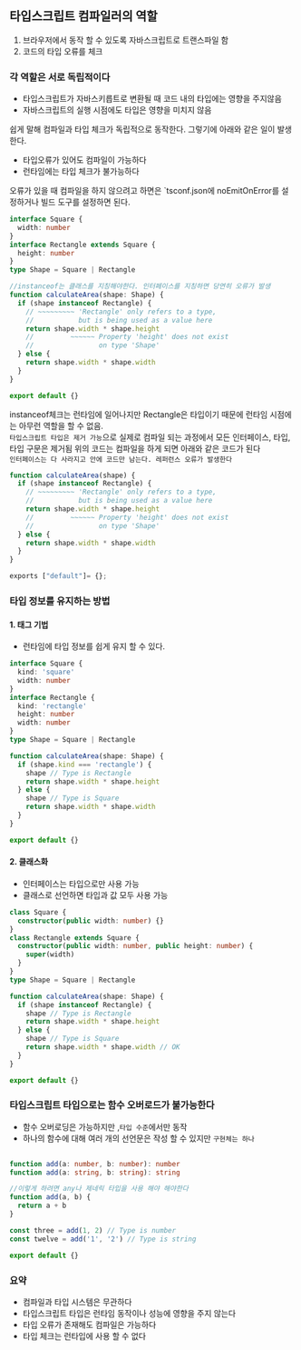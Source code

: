 ## 타입스크립트 컴파일러의 역할
1. 브라우저에서 동작 할 수 있도록 자바스크립트로 트랜스파일 함
2. 코드의 타입 오류를 체크


### 각 역할은 서로 독립적이다
- 타입스크립트가 자바스키릅트로 변환될 때 코드 내의 타입에는 영향을 주지않음
- 자바스크립트의 실행 시점에도 타입은 영향을 미치지 않음

쉽게 말해 컴파일과 타입 체크가 독립적으로 동작한다.
그렇기에 아래와 같은 일이 발생한다.
- 타입오류가 있어도 컴파일이 가능하다
- 런타임에는 타입 체크가 불가능하다

오류가 있을 때 컴파일을 하지 않으려고 하면은 `tsconf.json에 noEmitOnError를 설정하거나 빌드 도구를 설정하면 된다.

```ts
interface Square {
  width: number
}
interface Rectangle extends Square {
  height: number
}
type Shape = Square | Rectangle

//instanceof는 클래스를 지칭해야한다. 인터페이스를 지칭하면 당연히 오류가 발생
function calculateArea(shape: Shape) {
  if (shape instanceof Rectangle) {
    // ~~~~~~~~~ 'Rectangle' only refers to a type,
    //           but is being used as a value here
    return shape.width * shape.height
    //         ~~~~~~ Property 'height' does not exist
    //                on type 'Shape'
  } else {
    return shape.width * shape.width
  }
}

export default {}
```
instanceof체크는 런타임에 일어나지만 Rectangle은 타입이기 때문에 런타임 시점에는 아무런 역할을 할 수 없음.<br/>
`타입스크립트 타입은 제거 가능`으로 실제로 컴파일 되는 과정에서 모든 인터페이스, 타입, 타입 구문은 제거됨
위의 코드는 컴파일을 하게 되면 아래와 같은 코드가 된다<br/>
`인터페이스는 다 사라지고 안에 코드만 남는다. 레퍼런스 오류가 발생한다`
```js
function calculateArea(shape) {
  if (shape instanceof Rectangle) {
    // ~~~~~~~~~ 'Rectangle' only refers to a type,
    //           but is being used as a value here
    return shape.width * shape.height
    //         ~~~~~~ Property 'height' does not exist
    //                on type 'Shape'
  } else {
    return shape.width * shape.width
  }
}

exports ["default"]= {};
```

### 타입 정보를 유지하는 방법

#### 1. 태그 기법
- 런타임에 타입 정보를 쉽게 유지 할 수 있다.
```ts
interface Square {
  kind: 'square'
  width: number
}
interface Rectangle {
  kind: 'rectangle'
  height: number
  width: number
}
type Shape = Square | Rectangle

function calculateArea(shape: Shape) {
  if (shape.kind === 'rectangle') {
    shape // Type is Rectangle
    return shape.width * shape.height
  } else {
    shape // Type is Square
    return shape.width * shape.width
  }
}

export default {}
```

#### 2. 클래스화
- 인터페이스는 타입으로만 사용 가능
- 클래스로 선언하면 타입과 값 모두 사용 가능
```ts
class Square {
  constructor(public width: number) {}
}
class Rectangle extends Square {
  constructor(public width: number, public height: number) {
    super(width)
  }
}
type Shape = Square | Rectangle

function calculateArea(shape: Shape) {
  if (shape instanceof Rectangle) {
    shape // Type is Rectangle
    return shape.width * shape.height
  } else {
    shape // Type is Square
    return shape.width * shape.width // OK
  }
}

export default {}
```



### 타입스크립트 타입으로는 함수 오버로드가 불가능한다
- 함수 오버로딩은 가능하지만 ,`타입 수준`에서만 동작
- 하나의 함수에 대해 여러 개의 선언문은 작성 할 수 있지만 `구현체는 하나`

```ts
  
function add(a: number, b: number): number
function add(a: string, b: string): string

//이렇게 하려면 any나 제네릭 타입을 사용 해야 해야한다
function add(a, b) {
  return a + b
}

const three = add(1, 2) // Type is number
const twelve = add('1', '2') // Type is string

export default {}
```


### 요약
- 컴파일과 타입 시스템은 무관하다
- 타입스크립트 타입은 런타임 동작이나 성능에 영향을 주지 않는다
- 타입 오류가 존재해도 컴파일은 가능하다
- 타입 체크는 런타입에 사용 할 수 없다
